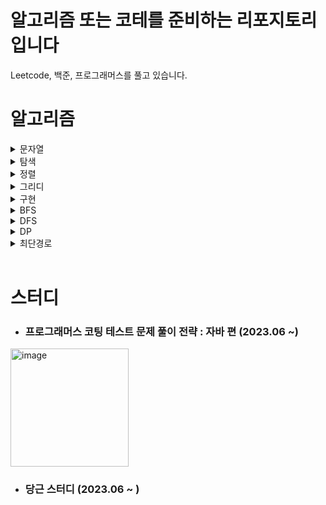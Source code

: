 # 알고리즘 또는 코테를 준비하는 리포지토리입니다

Leetcode, 백준, 프로그래머스를 풀고 있습니다.


# 알고리즘


<details>
<summary> 문자열 </summary>
  
  | 문제 | 레벨 | 1회차 | 2회차 | 3회차 | 비고 |
  |----------|----------|----------|----------|----------|----------|
  | 문자열 압축 | lv.2 | 2023.08.16 |  |  |  |  
  | 시저 암호 | lv.2 | 2023.07.15 | 2023.08.07 |  |  |  
  | 이상한 문자 만들기 | lv.2 | 2023.07.15 | 2023.08.08 |  |  |  
  | 모음사전 | lv.2 | 2023.07.23 | 2023.08.16 |  |  |
</details>

<details>
<summary> 탐색 </summary>
  
  | 문제 | 레벨 | 1회차 | 2회차 | 3회차 | 비고 |
  |----------|----------|----------|----------|----------|----------|
  | 소수 찾기 | lv.2 | 2023.08.20 |  |  | 프로그래머스(완전탐색) |
  
  
</details>

<details>
<summary> 정렬 </summary>
  
  | 문제 | 레벨 | 1회차 | 2회차 | 3회차 | 비고 |
  |----------|----------|----------|----------|----------|----------|
  |  |  |  |  |  |  |
  
</details>

<details>
<summary> 그리디 </summary>
  
  | 문제 | 레벨 | 1회차 | 2회차 | 3회차 | 비고 |
  |----------|----------|----------|----------|----------|----------|
  |  |  |  |  |  |  |
  
</details>

<details>
<summary> 구현 </summary>
  
  | 문제 | 레벨 | 1회차 | 2회차 | 3회차 | 비고 |
  |----------|----------|----------|----------|----------|----------|
  | 교점에 별 만들기 | lv.2 | 2023.07.15 | 2023.08.15 |  | 프로그래머스 |
  | 삼각달팽이 | lv.2 | 2023.07.15 | 2023.07.26 | 2023.08.15 | 프로그래머스 |
  | 모의고사 | lv.1 | 2023.07.15 | 2023.07.26 | 2023.08.17(25분) | 프로그래머스 / 1) Intstream처리 2) 필터처리 3) intstream에서의 map 활용 미숙|


</details>

<details>
<summary> BFS </summary>
  
  | 문제 | 레벨 | 1회차 | 2회차 | 3회차 | 비고 |
  |----------|----------|----------|----------|----------|----------|
  |  |  |  |  |  |  |
  
</details>

<details>
<summary> DFS </summary>
  
  | 문제 | 레벨 | 1회차 | 2회차 | 3회차 | 비고 |
  |----------|----------|----------|----------|----------|----------|
  | 불량 사용자 | lv.3 | 2023-08-18 |  |  | 프로그래머스 |
  
</details>

<details>
<summary> DP </summary>
  
  | 문제 | 레벨 | 1회차 | 2회차 | 3회차 | 비고 |
  |----------|----------|----------|----------|----------|----------|
  |  |  |  |  |  |  |
  
</details>

<details>
<summary> 최단경로 </summary>
  
  | 문제 | 레벨 | 1회차 | 2회차 | 3회차 | 비고 |
  |----------|----------|----------|----------|----------|----------|
  |  |  |  |  |  |  |
  
</details>
</br>

# 스터디


+ ### 프로그래머스 코팅 테스트 문제 풀이 전략 : 자바 편 (2023.06 ~)
<img width="189" alt="image" src="https://github.com/junghunchoi/argorithm/assets/41503830/2316a5b0-90fe-4fe2-a477-1d2dccc71494">

+ ### 당근 스터디 (2023.06 ~ )

